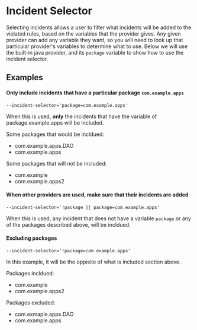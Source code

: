 # Incident Selector

Selecting incidents allows a user to filter what incidents will be added to the violated rules, based on the variables that the provider gives. Any given provider can add any variable they want, so you will need to look up that particular provider's variables to determine what to use. Below we will use the built-in java provider, and its `package` variable to show how to use the incident selector.

## Examples

#### Only include incidents that have a particular package `com.example.apps`

```
--incident-selector='package=com.example.apps'
```

When this is used, **only** the incidents that have the variable of package.example.apps will be included. 

Some packages that would be incldued:

* com.example.apps.DAO
* com.example.apps

Some packages that will not be included:

* com.example
* com.example.apps2

#### When other providers are used, make sure that their incidents are added

```
--incident-selector='!package || package=com.example.apps'
```

When this is used, any incident that does not have a variable `package` or any of the packages described above, will be incldued.

#### Excluding packages

```
--incident-selector='!package=com.example.apps'
```

In this example, it will be the oppisite of what is included section above.

Packages incldued:

* com.example
* com.example.apps2

Packages excluded:

* com.exmaple.apps.DAO
* com.example.apps
